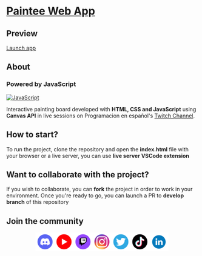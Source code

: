 # [Paintee Web App](https://pedrovelasquez9.github.io/paintee/)

## Preview

[Launch app](https://pedrovelasquez9.github.io/paintee/)


## About

### Powered by JavaScript

<a href="https://developer.mozilla.org/es/docs/Web/JavaScript"><img src="https://knowbility.org/media/pages/blog/the-myth-of-javascript-accessibility/fc4717b7ec-1662134552/javascriptlogosmall.png" alt="JavaScript" width="100"/></a>

Interactive painting board developed with **HTML, CSS and JavaScript** using **Canvas API** in live sessions on Programacion en español's [Twitch Channel](https://www.twitch.tv/programacion_en_esp).

## How to start?

To run the project, clone the repository and open the **index.html** file with your browser or a live server, you can use **live server VSCode extension**

## Want to collaborate with the project?

If you wish to collaborate, you can **fork** the project in order to work in your environment. Once you're ready to go, you can launch a PR to **develop branch** of this repository

## Join the community

<div style="width:100%;display:flex;flex-direction:row;justify-content:center">
    <a href="https://discord.gg/programacion-es"><img src="./docs/assets/img/discord-icon.webp" with="50px" height="50px" /></a>
    <a href="https://www.youtube.com/@programacion-es"><img src="./docs/assets/img/youtube-icon.webp" with="50px" height="50px" /></a>
    <a href="https://www.twitch.tv/programacion_en_esp"><img src="./docs/assets/img/twitch-logo-borderless.webp" with="50px" height="50px" /></a>
    <a href="https://instagram.com/programacion.es/"><img src="./docs/assets/img/instagram-icon.webp" with="50px" height="50px" /></a>
    <a href="https://twitter.com/program_es"><img src="./docs/assets/img/twitter-icon.webp" with="50px" height="50px" /></a>
    <a href="https://www.tiktok.com/@programacion.es"><img src="./docs/assets/img/tiktok-icon.webp" with="50px" height="50px" /></a>
    <a href="https://www.linkedin.com/in/pedroplasencia/"><img src="./docs/assets/img/linkedin-icon.webp" with="50px" height="50px" /></a>
</div>
